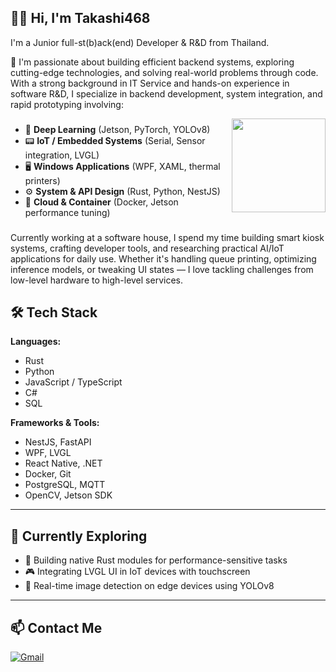 ## 🧙‍♂️ Hi, I'm Takashi468

I'm a Junior full-st(b)ack(end) Developer & R&D from Thailand. 

🚀 I'm passionate about building efficient backend systems, exploring cutting-edge technologies, and solving real-world problems through code. With a strong background in IT Service and hands-on experience in software R&D, I specialize in backend development, system integration, and rapid prototyping involving:

<img align="right" height="150" src="https://media.tenor.com/yWaLIc5J9WgAAAAj/momoi.gif"  />

###

- 🧠 **Deep Learning** (Jetson, PyTorch, YOLOv8)  
- 📟 **IoT / Embedded Systems** (Serial, Sensor integration, LVGL)  
- 🖥️ **Windows Applications** (WPF, XAML, thermal printers)  
- ⚙️ **System & API Design** (Rust, Python, NestJS)  
- 🐳 **Cloud & Container** (Docker, Jetson performance tuning)  

###
Currently working at a software house, I spend my time building smart kiosk systems, crafting developer tools, and researching practical AI/IoT applications for daily use. Whether it's handling queue printing, optimizing inference models, or tweaking UI states — I love tackling challenges from low-level hardware to high-level services.

## 🛠️ Tech Stack

**Languages:**  
- Rust  
- Python  
- JavaScript / TypeScript  
- C#  
- SQL  

**Frameworks & Tools:**  
- NestJS, FastAPI  
- WPF, LVGL  
- React Native, .NET  
- Docker, Git  
- PostgreSQL, MQTT  
- OpenCV, Jetson SDK  

---

## 💼 Currently Exploring

- 🧪 Building native Rust modules for performance-sensitive tasks  
- 🎮 Integrating LVGL UI in IoT devices with touchscreen  
- 🤖 Real-time image detection on edge devices using YOLOv8  

---

## 📫 Contact Me

[![Gmail](https://img.shields.io/static/v1?message=Gmail&logo=gmail&label=&color=D14836&logoColor=white&labelColor=&style=for-the-badge)](mailto:rust.takashi@gmail.com)

